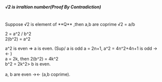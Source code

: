 ##### √2 is irraltion number(Proof By Contradiction)
<br/>
Suppose √2 is element of **Q**   
,then a,b are coprime √2 = a/b  
<br/>

2 = a^2 / b^2  
2(b^2) = a^2

a^2 is even => a is even.
(Sup/ a is odd a = 2n+1, a^2 = 4n^2+4n+1  is odd -><- )<br/>
a = 2k, then 2(b^2) = 4k^2<br/>
b^2 = 2k^2> b is even.  
<br/>
a, b are even -><- (a,b coprime).
